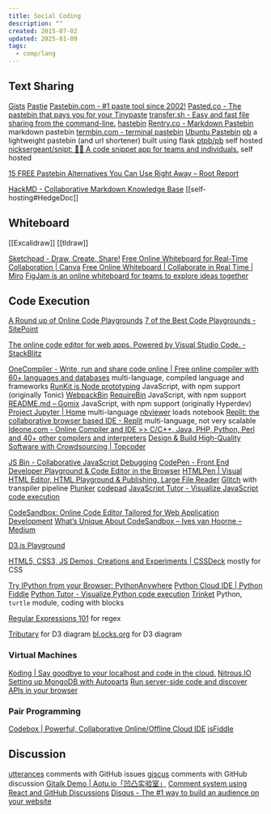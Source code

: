 ```yaml
---
title: Social Coding
description: ""
created: 2015-07-02
updated: 2025-01-09
tags:
  - comp/lang
---
```


## Text Sharing

[Gists](https://gist.github.com/)
[Pastie](http://pastie.org/)
[Pastebin.com - #1 paste tool since 2002!](http://pastebin.com/)
[Pasted.co - The pastebin that pays you for your Tinypaste](http://pasted.co/)
[transfer.sh - Easy and fast file sharing from the command-line.](https://transfer.sh/)
[hastebin](https://hastebin.com/)
[Rentry.co - Markdown Pastebin](https://rentry.org/) markdown pastebin
[termbin.com - terminal pastebin](https://termbin.com/)
[Ubuntu Pastebin](http://paste.ubuntu.com/)
[pb](https://ptpb.pw/) a lightweight pastebin (and url shortener) built using flask [ptpb/pb](https://github.com/ptpb/pb) self hosted
[nicksergeant/snipt: 👩‍💻 A code snippet app for teams and individuals.](https://github.com/nicksergeant/snipt) self hosted

[15 FREE Pastebin Alternatives You Can Use Right Away – Root Report](https://www.rootreport.com/pastebin-alternatives/)

[HackMD - Collaborative Markdown Knowledge Base](https://hackmd.io/)
[[self-hosting#HedgeDoc]]

## Whiteboard

[[Excalidraw]]
[[tldraw]]

[Sketchpad - Draw, Create, Share!](https://sketchpad.app/en/)
[Free Online Whiteboard for Real-Time Collaboration | Canva](https://www.canva.com/online-whiteboard/)
[Free Online Whiteboard | Collaborate in Real Time | Miro](https://miro.com/online-whiteboard/#)
[FigJam is an online whiteboard for teams to explore ideas together](https://www.figma.com/figjam/)

## Code Execution

[A Round up of Online Code Playgrounds](https://www.sitepoint.com/round-up-online-code-playgrounds/)
[7 of the Best Code Playgrounds - SitePoint](https://www.sitepoint.com/7-code-playgrounds/)

[The online code editor for web apps. Powered by Visual Studio Code. - StackBlitz](https://stackblitz.com/)

[OneCompiler - Write, run and share code online | Free online compiler with 60+ languages and databases](https://onecompiler.com/) multi-language, compiled language and frameworks
[RunKit is Node prototyping](https://runkit.com/home) JavaScript, with npm support (originally Tonic)
[WebpackBin](http://www.webpackbin.com/)
[RequireBin](http://requirebin.com/) JavaScript, with npm support
[README.md – Gomix](https://gomix.com/#!/project/outrageous-production) JavaScript, with npm support (originally Hyperdev)
[Project Jupyter | Home](http://jupyter.org/index.html) multi-language
[nbviewer](http://nbviewer.jupyter.org/) loads notebook
[Replit: the collaborative browser based IDE - Replit](https://replit.com/) multi-language, not very scalable
[Ideone.com - Online Compiler and IDE >> C/C++, Java, PHP, Python, Perl and 40+ other compilers and interpreters](https://ideone.com/)
[Design & Build High-Quality Software with Crowdsourcing | Topcoder](https://www.topcoder.com/)

[JS Bin - Collaborative JavaScript Debugging](http://jsbin.com/)
[CodePen - Front End Developer Playground & Code Editor in the Browser](http://codepen.io/)
[HTMLPen | Visual HTML Editor, HTML Playground & Publishing, Large File Reader](https://htmlpen.com/)
[Glitch](https://glitch.com/) with transpiler pipeline
[Plunker](http://plnkr.co/)
[codepad](http://codepad.org/)
[JavaScript Tutor - Visualize JavaScript code execution](http://pythontutor.com/javascript.html)

[CodeSandbox: Online Code Editor Tailored for Web Application Development](https://codesandbox.io/)
[What’s Unique About CodeSandbox – Ives van Hoorne – Medium](https://medium.com/@compuives/whats-unique-about-codesandbox-f1791d867e48)

[D3.js Playground](http://phrogz.net/js/d3-playground/#BlankDefault)

[HTML5, CSS3, JS Demos, Creations and Experiments | CSSDeck](http://cssdeck.com/) mostly for CSS

[Try IPython from your Browser: PythonAnywhere](https://www.pythonanywhere.com/try-ipython/)
[Python Cloud IDE | Python Fiddle](http://pythonfiddle.com/)
[Python Tutor - Visualize Python code execution](http://pythontutor.com/)
[Trinket](https://trinket.io/) Python, `turtle` module, coding with blocks

[Regular Expressions 101](http://regex101.com/) for regex

[Tributary](http://tributary.io/) for D3 diagram
[bl.ocks.org](http://bl.ocks.org/) for D3 diagram

### Virtual Machines

[Koding | Say goodbye to your localhost and code in the cloud.](https://koding.com/Home)
[Nitrous.IO](https://www.nitrous.io/)
[Setting up MongoDB with Autoparts](http://help.nitrous.io/mongodb/)
[Run server-side code and discover APIs in your browser](https://runnable.com/)

### Pair Programming

[Codebox | Powerful, Collaborative Online/Offline Cloud IDE](https://www.codebox.io/)
[jsFiddle](http://jsfiddle.net/)

## Discussion

[utterances](https://utteranc.es/) comments with GitHub issues
[giscus](https://giscus.app/) comments with GitHub discussion
[Gitalk Demo | Aotu.io「凹凸实验室」](https://gitalk.github.io/)
[Comment system using React and GitHub Discussions](https://blog.greenroots.info/comment-system-using-react-and-github-discussions)
[Disqus - The #1 way to build an audience on your website](https://disqus.com/)
